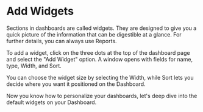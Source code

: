 Add Widgets
=========

Sections in dashboards are called widgets. They are designed to give you a quick picture of the information that can be digestible at a glance. For further details, you can always use Reports.

To add a widget, click on the three dots at the top of the dashboard page and select the "Add Widget" option. A window opens with fields for name, type, Width, and Sort.

You can choose the widget size by selecting the Width, while Sort lets you decide where you want it positioned on the Dashboard.

Now you know how to personalize your dashboards, let's deep dive into the default widgets on your Dashboard.

